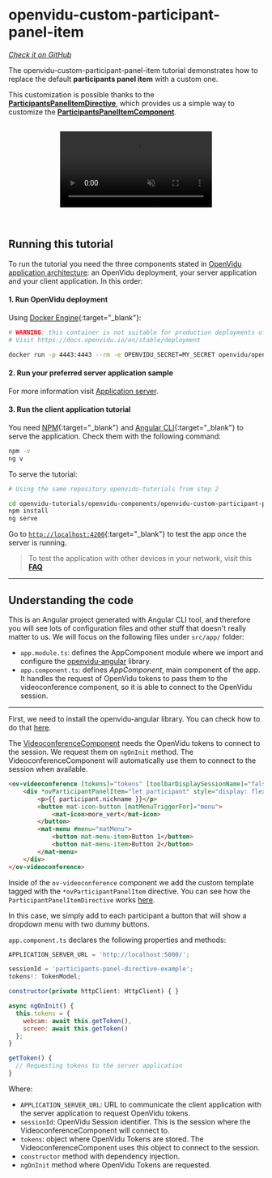 # openvidu-custom-participant-panel-item

<a href="https://github.com/OpenVidu/openvidu-tutorials/tree/master/openvidu-components/openvidu-custom-participant-panel-item" target="_blank"><i class="icon ion-social-github"> Check it on GitHub</i></a>

The openvidu-custom-participant-panel-item tutorial demonstrates how to replace the default **participants panel item** with a custom one.

This customization is possible thanks to the [**ParticipantsPanelItemDirective**](api/openvidu-angular/directives/ParticipantPanelItemDirective.html), which provides us a simple way to customize the [**ParticipantsPanelItemComponent**](api/openvidu-angular/components/ParticipantPanelItemComponent.html).

<p align="center" style="margin-top: 30px">
  <video class="img-responsive" style="max-width: 80%" src="video/components/participant-panel-item.mp4" muted async loop autoplay playsinline></video>
</p>

<br>

## Running this tutorial

To run the tutorial you need the three components stated in [OpenVidu application architecture](developing-your-video-app/#openvidu-application-architecture): an OpenVidu deployment, your server application and your client application. In this order:

#### 1. Run OpenVidu deployment

Using [Docker Engine](https://docs.docker.com/engine/){:target="\_blank"}:

```bash
# WARNING: this container is not suitable for production deployments of OpenVidu
# Visit https://docs.openvidu.io/en/stable/deployment

docker run -p 4443:4443 --rm -e OPENVIDU_SECRET=MY_SECRET openvidu/openvidu-dev:2.23.0
```

#### 2. Run your preferred server application sample

For more information visit [Application server](application-server/).

<div id="application-server-wrapper"></div>
<script src="js/load-common-template.js" data-pathToFile="server-application-samples.html" data-elementId="application-server-wrapper" data-runAnchorScript="false" data-useCurrentVersion="true"></script>

#### 3. Run the client application tutorial

You need [NPM](https://docs.npmjs.com/downloading-and-installing-node-js-and-npm){:target="\_blank"} and [Angular CLI](https://angular.io/cli){:target="\_blank"} to serve the application. Check them with the following command:

```bash
npm -v
ng v
```

To serve the tutorial:

```bash
# Using the same repository openvidu-tutorials from step 2

cd openvidu-tutorials/openvidu-components/openvidu-custom-participant-panel-item
npm install
ng serve
```

Go to [`http://localhost:4200`](http://localhost:4200){:target="\_blank"} to test the app once the server is running.

> To test the application with other devices in your network, visit this **[FAQ](troubleshooting/#3-test-applications-in-my-network-with-multiple-devices)**

---

## Understanding the code

This is an Angular project generated with Angular CLI tool, and therefore you will see lots of configuration files and other stuff that doesn't really matter to us. We will focus on the following files under `src/app/` folder:

- `app.module.ts`: defines the AppComponent module where we import and configure the [openvidu-angular](api/openvidu-angular/) library.
- `app.component.ts`: defines _AppComponent_, main component of the app. It handles the request of OpenVidu tokens to pass them to the videoconference component, so it is able to connect to the OpenVidu session.

---

First, we need to install the openvidu-angular library. You can check how to do that [here](api/openvidu-angular/).

The [VideoconferenceComponent](api/openvidu-angular/components/VideoconferenceComponent.html) needs the OpenVidu tokens to connect to the session. We request them on `ngOnInit` method. The VideoconferenceComponent will automatically use them to connect to the session when available.

```html
<ov-videoconference [tokens]="tokens" [toolbarDisplaySessionName]="false">
	<div *ovParticipantPanelItem="let participant" style="display: flex">
		<p>{{ participant.nickname }}</p>
		<button mat-icon-button [matMenuTriggerFor]="menu">
			<mat-icon>more_vert</mat-icon>
		</button>
		<mat-menu #menu="matMenu">
			<button mat-menu-item>Button 1</button>
			<button mat-menu-item>Button 2</button>
		</mat-menu>
	</div>
</ov-videoconference>
```

Inside of the `ov-videoconference` component we add the custom template tagged with the `*ovParticipantPanelItem` directive. You can see how the `ParticipantPanelItemDirective` works [here](api/openvidu-angular/directives/ParticipantPanelItemDirective.html).

In this case, we simply add to each participant a button that will show a dropdown menu with two dummy buttons.

`app.component.ts` declares the following properties and methods:

```javascript
APPLICATION_SERVER_URL = 'http://localhost:5000/';

sessionId = 'participants-panel-directive-example';
tokens!: TokenModel;

constructor(private httpClient: HttpClient) { }

async ngOnInit() {
  this.tokens = {
    webcam: await this.getToken(),
    screen: await this.getToken()
  };
}

getToken() {
  // Requesting tokens to the server application
}
```

Where:

- `APPLICATION_SERVER_URL`: URL to communicate the client application with the server application to request OpenVidu tokens.
- `sessionId`: OpenVidu Session identifier. This is the session where the VideoconferenceComponent will connect to.
- `tokens`: object where OpenVidu Tokens are stored. The VideoconferenceComponent uses this object to connect to the session.
- `constructor` method with dependency injection.
- `ngOnInit` method where OpenVidu Tokens are requested.
